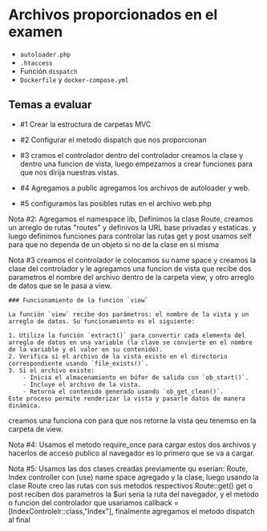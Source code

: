 # Archivos proporcionados en el examen

- `autoloader.php`
- `.htaccess`
- Función `dispatch`
- `Dockerfile` y `docker-compose.yml`

## Temas a evaluar

- #1 Crear la estructura de carpetas MVC
- #2 Configurar el metodo dispatch que nos proporcionan

- #3 cramos el controlador dentro del controlador creamos la clase y dentro una funcion de vista, luego empezamos a crear funciones para que nos dirija nuestras vistas.

- #4 Agregamos a public agregamos los archivos de autoloader y web.

- #5 configuramos las posibles rutas en el archivo web.php

Nota #2: Agregamos el namespace lib, Definimos la clase Route,  creamos un arreglo de rutas "routes" y definivos la URL base privadas y estaticas. y luego definimos funciones para controlar las rutas get y post usamos self para que no dependa de un objeto si no de la clase en si misma

Nota #3 creamos el controlador le colocamos su name space y creamos la clase del controlador y le agregamos una funcion de vista que recibe dos parametros el nombre del archivo dentro de la carpeta view, y otro arreglo de datos que se le pasa a view. 

    ### Funcionamiento de la función `view`

    La función `view` recibe dos parámetros: el nombre de la vista y un arreglo de datos. Su funcionamiento es el siguiente:

    1. Utiliza la función `extract()` para convertir cada elemento del arreglo de datos en una variable (la clave se convierte en el nombre de la variable y el valor en su contenido).
    2. Verifica si el archivo de la vista existe en el directorio correspondiente usando `file_exists()`.
    3. Si el archivo existe:
        - Inicia el almacenamiento en búfer de salida con `ob_start()`.
        - Incluye el archivo de la vista.
        - Retorna el contenido generado usando `ob_get_clean()`.
    Este proceso permite renderizar la vista y pasarle datos de manera dinámica.

creamos una funciona con para que nos retorne la vista qeu tenemso en la carpeta de view.


Nota #4: Usamos el metodo require_once para cargar estos dos archivos y hacerlos de acceso publico al navegador es lo primero que se va a cargar.


Nota #5: Usamos las dos clases creadas previamente qu eserian: Route, Index controller con (use) name space agregado y la clase, luego usando la clase Route creo las rutas con sus metodos respectivos Route::get() get o post reciben dos parametros la $uri seria la ruta del navegador, y el metodo o funcion del controlador que usariamos callback = [IndexControlelr::class,"Index"], finalmente agregamos el metodo dispatch al final